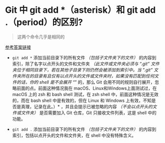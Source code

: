 # Git 中 git add *（asterisk）和 git add .（period）的区别?

> 这两个命令几乎是相同的

[参考答案链接](https://stackoverflow.com/questions/26042390/git-add-asterisk-vs-git-add-period/26042555#26042555)

- `git add *` 添加当前目录下的所有文件 *（包括子文件夹下的文件）* 的内容到索引，除了名字以点开头的文件和文件夹 *（此文件或文件夹必须与 “.git” 文件夹位于相同目录下，若在其他子目录下则仍然会被添加到索引中。当 ".git" 文件夹所在的目录有且仅有以点开头的文件或文件夹时，如果没有匹配到任何文件的话，你的 shell 是不会展开 “*” 的，那么 Git 会用不同的规则自行展开，忽略前面的点。前面这种情况我在  macOS、Linux和Windows上面测试过，在 macOS 上的 zsh 和 bash shell 测试，在 zsh shell 中，前面这种情况是无效的，而在 bash shell 中是有效的，但在 Linux 和 Windows 上有效，不知是否是真理，记录在此。）* ，并且会提示已被忽略的内容 *（不会以点开头的文件或文件夹）* 是否需要加入 Git 仓库，Git 只接收文件列表，这是 shell 中的功能。

- `git add .` 添加当前目录下的所有文件 *（包括子文件夹下的文件）* 的内容到索引，包括以点开头的文件和文件夹，在 shell 中没有特殊含义。
